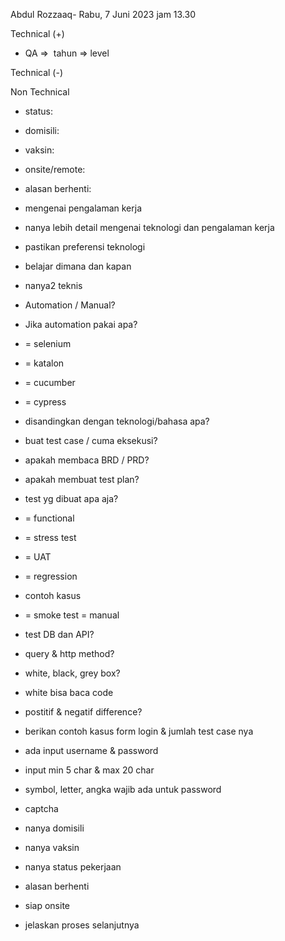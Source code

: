 Abdul Rozzaaq- Rabu, 7 Juni 2023 jam 13.30  

  

Technical (+)  

- QA =>  tahun => level  
    

Technical (-)  

  

Non Technical  

- status:   
    
- domisili:   
    
- vaksin:   
    
- onsite/remote:   
    
- alasan berhenti:   
    

  

  

- mengenai pengalaman kerja  
    
- nanya lebih detail mengenai teknologi dan pengalaman kerja  
    
- pastikan preferensi teknologi  
    
- belajar dimana dan kapan  
    
- nanya2 teknis  
    

- Automation / Manual?  
    
- Jika automation pakai apa?  
    

- = selenium  
    
- = katalon  
    
- = cucumber  
    
- = cypress  
    
- disandingkan dengan teknologi/bahasa apa?  
    

- buat test case / cuma eksekusi?  
    

- apakah membaca BRD / PRD?  
    
- apakah membuat test plan?  
    
- test yg dibuat apa aja?  
    

- = functional  
    
- = stress test  
    
- = UAT  
    
- = regression  
    

- contoh kasus  
    

- = smoke test = manual  
    

- test DB dan API?  
    

- query & http method?  
    

- white, black, grey box?  
    

- white bisa baca code  
    

- postitif & negatif difference?  
    
- berikan contoh kasus form login & jumlah test case nya  
    

- ada input username & password  
    
- input min 5 char & max 20 char  
    
- symbol, letter, angka wajib ada untuk password  
    
- captcha  
    

- nanya domisili  
    
- nanya vaksin  
    
- nanya status pekerjaan  
    
- alasan berhenti  
    
- siap onsite  
    
- jelaskan proses selanjutnya